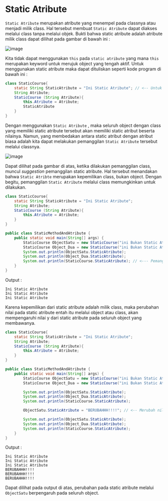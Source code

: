 # Static Atribute
`Static Atribute` merupakan atribute yang menempel pada classnya atau menjadi milik class. Hal tersebut membuat `Static Atribute` dapat diakses melalui class tanpa melalui objek. Bukti bahwa static atribute adalah atribute milik class dapat dilihat pada gambar di bawah ini : 

![image](https://user-images.githubusercontent.com/94579033/203083575-55a84318-f5e5-4962-92b7-ee54d97577e9.png)

Kita tidak dapat menggunakan `this` pada `static atribute` yang mana `this` merupakan keyword untuk merujuk object yang tengah aktif. Untuk menggunakan static atribute maka dapat dituliskan seperti kode program di bawah ini : 

``````Java
class StaticCourse{
    static String StaticAtribute = "Ini Static Atribute"; // <-- Untuk menggunakan static keyword, cukup dituliskan static di depan tipe atributnya
    String Atribute;
    StaticCourse (String Atribute){
        this.Atribute = Atribute;
        StaticAtribute 
    }
}
``````
Dengan menggunakan `Static Atribute` , maka seluruh object dengan class yang memiliki static atribute tersebut akan memiliki static atribut beserta nilainya. Namun, yang membedakan antara static atribut dengan atribut biasa adalah kita dapat melakukan pemanggilan `Static Atribute` tersebut melalui classnya. 

![image](https://user-images.githubusercontent.com/94579033/203088526-62cf0852-a245-4dc9-b8b4-1585b1f15263.png)

Dapat dilihat pada gambar di atas, ketika dilakukan pemanggilan class, muncul _suggestion_ pemanggilan static atribute. Hal tersebut menandakan bahwa `Static Atribte` merupakan kepemilikan class, bukan object. Dengan begitu, pemanggilan `Static Atribute` melalui class memungkinkan untuk dilakukan.
``````Java
class StaticCourse{
    static String StaticAtribute = "Ini Static Atribute";
    String Atribute;
    StaticCourse (String Atribute){
        this.Atribute = Atribute;
    }
}

public class StaticMethodAndAtribute {
    public static void main(String[] args) {
        StaticCourse ObjectSatu = new StaticCourse("ini Bukan Static Atribute");
        StaticCourse Object_Dua = new StaticCourse("ini Bukan Static Atribute");
        System.out.println(ObjectSatu.StaticAtribute);
        System.out.println(Object_Dua.StaticAtribute);
        System.out.println(StaticCourse.StaticAtribute); // <--- Pemanggilan Static Atribute melalui class
    }
}

``````
Output : 
``````
Ini Static Atribute
Ini Static Atribute
Ini Static Atribute
``````
Karena kepemilikan dari static atribute adalah milik class, maka perubahan nilai pada static atribute entah itu melalui object atau class, akan mempengaruhi nilai y dari static atribute pada seluruh object yang membawanya. 
``````Java
class StaticCourse{
    static String StaticAtribute = "Ini Static Atribute";
    String Atribute;
    StaticCourse (String Atribute){
        this.Atribute = Atribute;
    }
}

public class StaticMethodAndAtribute {
    public static void main(String[] args) {
        StaticCourse ObjectSatu = new StaticCourse("ini Bukan Static Atribute");
        StaticCourse Object_Dua = new StaticCourse("ini Bukan Static Atribute");

        System.out.println(ObjectSatu.StaticAtribute);
        System.out.println(Object_Dua.StaticAtribute);
        System.out.println(StaticCourse.StaticAtribute);

        ObjectSatu.StaticAtribute = "BERUBAHHH!!!!"; // <-- Merubah nilai static atribute

        System.out.println(ObjectSatu.StaticAtribute);
        System.out.println(Object_Dua.StaticAtribute);
        System.out.println(StaticCourse.StaticAtribute);
    }
}
``````
Output : 
``````
Ini Static Atribute
Ini Static Atribute
Ini Static Atribute
BERUBAHHH!!!!
BERUBAHHH!!!!
BERUBAHHH!!!!
``````
Dapat dilihat pada output di atas, perubahan pada static atribute melalui `ObjectSatu` berpengaruh pada seluruh object.